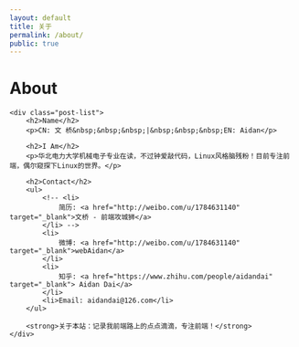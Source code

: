 ```yaml
---
layout: default
title: 关于
permalink: /about/
public: true
---
```


<div class="home">
  	<h1 class="page-heading">About</h1>

  	<div class="post-list">
  		<h2>Name</h2>
	  	<p>CN: 文 桥&nbsp;&nbsp;&nbsp;|&nbsp;&nbsp;&nbsp;EN: Aidan</p>

		<h2>I Am</h2>
		<p>华北电力大学机械电子专业在读，不过钟爱敲代码，Linux风格脑残粉！目前专注前端，偶尔窥探下Linux的世界。</p>

		<h2>Contact</h2>
		<ul>
			<!-- <li>
				简历: <a href="http://weibo.com/u/1784631140" target="_blank">文桥 - 前端攻城狮</a>
			</li> -->
			<li>
				微博: <a href="http://weibo.com/u/1784631140" target="_blank">webAidan</a>
			</li>
			<li>
				知乎: <a href="https://www.zhihu.com/people/aidandai" target="_blank"> Aidan Dai</a>
			</li>
			<li>Email: aidandai@126.com</li>
		</ul>

		<strong>关于本站：记录我前端路上的点点滴滴，专注前端！</strong>
  	</div>
</div>